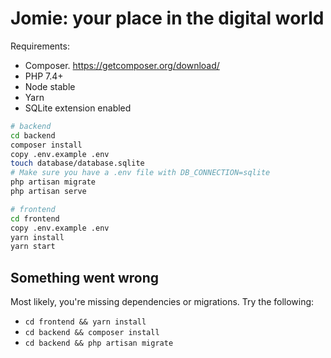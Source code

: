 # Jomie: your place in the digital world

Requirements:
- Composer. https://getcomposer.org/download/
- PHP 7.4+
- Node stable
- Yarn
- SQLite extension enabled

```bash
# backend
cd backend
composer install
copy .env.example .env
touch database/database.sqlite
# Make sure you have a .env file with DB_CONNECTION=sqlite
php artisan migrate
php artisan serve

# frontend
cd frontend
copy .env.example .env
yarn install
yarn start
```

 ## Something went wrong

 Most likely, you're missing dependencies or migrations. Try the following:

 - `cd frontend && yarn install`
 - `cd backend && composer install`
 - `cd backend && php artisan migrate`
 
